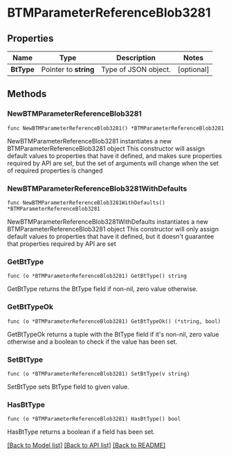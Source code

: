 # BTMParameterReferenceBlob3281

## Properties

Name | Type | Description | Notes
------------ | ------------- | ------------- | -------------
**BtType** | Pointer to **string** | Type of JSON object. | [optional] 

## Methods

### NewBTMParameterReferenceBlob3281

`func NewBTMParameterReferenceBlob3281() *BTMParameterReferenceBlob3281`

NewBTMParameterReferenceBlob3281 instantiates a new BTMParameterReferenceBlob3281 object
This constructor will assign default values to properties that have it defined,
and makes sure properties required by API are set, but the set of arguments
will change when the set of required properties is changed

### NewBTMParameterReferenceBlob3281WithDefaults

`func NewBTMParameterReferenceBlob3281WithDefaults() *BTMParameterReferenceBlob3281`

NewBTMParameterReferenceBlob3281WithDefaults instantiates a new BTMParameterReferenceBlob3281 object
This constructor will only assign default values to properties that have it defined,
but it doesn't guarantee that properties required by API are set

### GetBtType

`func (o *BTMParameterReferenceBlob3281) GetBtType() string`

GetBtType returns the BtType field if non-nil, zero value otherwise.

### GetBtTypeOk

`func (o *BTMParameterReferenceBlob3281) GetBtTypeOk() (*string, bool)`

GetBtTypeOk returns a tuple with the BtType field if it's non-nil, zero value otherwise
and a boolean to check if the value has been set.

### SetBtType

`func (o *BTMParameterReferenceBlob3281) SetBtType(v string)`

SetBtType sets BtType field to given value.

### HasBtType

`func (o *BTMParameterReferenceBlob3281) HasBtType() bool`

HasBtType returns a boolean if a field has been set.


[[Back to Model list]](../README.md#documentation-for-models) [[Back to API list]](../README.md#documentation-for-api-endpoints) [[Back to README]](../README.md)


